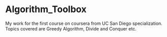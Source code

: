 # Algorithm_Toolbox
My work for the first course on coursera from UC San Diego specialization. Topics covered are  Greedy Algorithm, Divide and Conquer etc.
